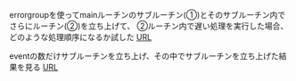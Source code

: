 errorgroupを使ってmainルーチンのサブルーチン(①)とそのサブルーチン内でさらにルーチン(②)を立ち上げて、
②ルーチン内で遅い処理を実行した場合、どのような処理順序になるか試した
[URL](https://go.dev/play/p/nL03N2xR0UG)


eventの数だけサブルーチンを立ち上げ、その中でサブルーチンを立ち上げた結果を見る
[URL](https://go.dev/play/p/d3C8j274zEt)